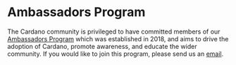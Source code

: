 # Ambassadors Program

The Cardano community is privileged to have committed members of our [Ambassadors Program](https://www.cardano.org/ambassadors/) which was established in 2018, and aims to drive the adoption of Cardano, promote awareness, and educate the wider community. If you would like to join this program, please send us an [email](mailto:community@cardanofoundation.org).
